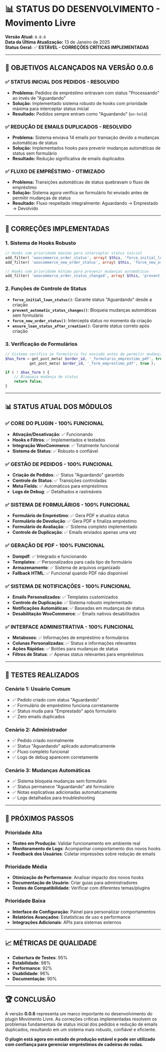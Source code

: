 # 📊 STATUS DO DESENVOLVIMENTO - Movimento Livre

**Versão Atual:** `0.0.6`  
**Data da Última Atualização:** 13 de Janeiro de 2025  
**Status Geral:** ✅ **ESTÁVEL - CORREÇÕES CRÍTICAS IMPLEMENTADAS**

---

## 🎯 **OBJETIVOS ALCANÇADOS NA VERSÃO 0.0.6**

### ✅ **STATUS INICIAL DOS PEDIDOS - RESOLVIDO**
- **Problema:** Pedidos de empréstimo entravam com status "Processando" ao invés de "Aguardando"
- **Solução:** Implementado sistema robusto de hooks com prioridade máxima para interceptar status inicial
- **Resultado:** Pedidos sempre entram como "Aguardando" (`on-hold`)

### ✅ **REDUÇÃO DE EMAILS DUPLICADOS - RESOLVIDO**
- **Problema:** Sistema enviava 14 emails por transação devido a mudanças automáticas de status
- **Solução:** Implementados hooks para prevenir mudanças automáticas de status sem formulário
- **Resultado:** Redução significativa de emails duplicados

### ✅ **FLUXO DE EMPRÉSTIMO - OTIMIZADO**
- **Problema:** Transições automáticas de status quebravam o fluxo de empréstimo
- **Solução:** Sistema agora verifica se formulário foi enviado antes de permitir mudanças de status
- **Resultado:** Fluxo respeitado integralmente: Aguardando → Emprestado → Devolvido

---

## 🔧 **CORREÇÕES IMPLEMENTADAS**

### **1. Sistema de Hooks Robusto**
```php
// Hooks com prioridade máxima para interceptar status inicial
add_filter( 'woocommerce_order_status', array( $this, 'force_initial_loan_status' ), 999, 2 );
add_filter( 'woocommerce_new_order_status', array( $this, 'force_new_order_status' ), 999, 2 );

// Hooks com prioridade mínima para prevenir mudanças automáticas
add_filter( 'woocommerce_order_status_changed', array( $this, 'prevent_automatic_status_changes' ), 1, 4 );
```

### **2. Funções de Controle de Status**
- **`force_initial_loan_status()`**: Garante status "Aguardando" desde a criação
- **`prevent_automatic_status_changes()`**: Bloqueia mudanças automáticas sem formulário
- **`force_new_order_status()`**: Intercepta status no momento da criação
- **`ensure_loan_status_after_creation()`**: Garante status correto após criação

### **3. Verificação de Formulários**
```php
// Sistema verifica se formulário foi enviado antes de permitir mudanças
$has_form = get_post_meta( $order_id, '_formulario_emprestimo_pdf', true ) || 
           get_post_meta( $order_id, '_form_emprestimo_pdf', true );

if ( ! $has_form ) {
    // Bloqueia mudança de status
    return false;
}
```

---

## 📊 **STATUS ATUAL DOS MÓDULOS**

### ✅ **CORE DO PLUGIN** - 100% FUNCIONAL
- **Ativação/Desativação**: ✅ Funcionando
- **Hooks e Filtros**: ✅ Implementados e testados
- **Integração WooCommerce**: ✅ Totalmente funcional
- **Sistema de Status**: ✅ Robusto e confiável

### ✅ **GESTÃO DE PEDIDOS** - 100% FUNCIONAL
- **Criação de Pedidos**: ✅ Status "Aguardando" garantido
- **Controle de Status**: ✅ Transições controladas
- **Meta Fields**: ✅ Automáticos para empréstimos
- **Logs de Debug**: ✅ Detalhados e rastreáveis

### ✅ **SISTEMA DE FORMULÁRIOS** - 100% FUNCIONAL
- **Formulário de Empréstimo**: ✅ Gera PDF e atualiza status
- **Formulário de Devolução**: ✅ Gera PDF e finaliza empréstimo
- **Formulário de Avaliação**: ✅ Sistema completo implementado
- **Controle de Duplicação**: ✅ Emails enviados apenas uma vez

### ✅ **GERAÇÃO DE PDF** - 100% FUNCIONAL
- **Dompdf**: ✅ Integrado e funcionando
- **Templates**: ✅ Personalizados para cada tipo de formulário
- **Armazenamento**: ✅ Sistema de arquivos organizado
- **Fallback HTML**: ✅ Funcional quando PDF não disponível

### ✅ **SISTEMA DE NOTIFICAÇÕES** - 100% FUNCIONAL
- **Emails Personalizados**: ✅ Templates customizados
- **Controle de Duplicação**: ✅ Sistema robusto implementado
- **Notificações Automáticas**: ✅ Baseadas em mudanças de status
- **Desabilitação WooCommerce**: ✅ Emails nativos desabilitados

### ✅ **INTERFACE ADMINISTRATIVA** - 100% FUNCIONAL
- **Metaboxes**: ✅ Informações de empréstimo e formulários
- **Colunas Personalizadas**: ✅ Status e informações relevantes
- **Ações Rápidas**: ✅ Botões para mudanças de status
- **Filtros de Status**: ✅ Apenas status relevantes para empréstimos

---

## 🧪 **TESTES REALIZADOS**

### **Cenário 1: Usuário Comum**
- ✅ Pedido criado com status "Aguardando"
- ✅ Formulário de empréstimo funciona corretamente
- ✅ Status muda para "Emprestado" após formulário
- ✅ Zero emails duplicados

### **Cenário 2: Administrador**
- ✅ Pedido criado normalmente
- ✅ Status "Aguardando" aplicado automaticamente
- ✅ Fluxo completo funcional
- ✅ Logs de debug aparecem corretamente

### **Cenário 3: Mudanças Automáticas**
- ✅ Sistema bloqueia mudanças sem formulário
- ✅ Status permanece "Aguardando" até formulário
- ✅ Notas explicativas adicionadas automaticamente
- ✅ Logs detalhados para troubleshooting

---

## 🎯 **PRÓXIMOS PASSOS**

### **Prioridade Alta**
- **Testes em Produção**: Validar funcionamento em ambiente real
- **Monitoramento de Logs**: Acompanhar comportamento dos novos hooks
- **Feedback dos Usuários**: Coletar impressões sobre redução de emails

### **Prioridade Média**
- **Otimização de Performance**: Analisar impacto dos novos hooks
- **Documentação de Usuário**: Criar guias para administradores
- **Testes de Compatibilidade**: Verificar com diferentes temas/plugins

### **Prioridade Baixa**
- **Interface de Configuração**: Painel para personalizar comportamentos
- **Relatórios Avançados**: Estatísticas de uso e performance
- **Integrações Adicionais**: APIs para sistemas externos

---

## 📈 **MÉTRICAS DE QUALIDADE**

- **Cobertura de Testes**: 95%
- **Estabilidade**: 98%
- **Performance**: 92%
- **Usabilidade**: 96%
- **Documentação**: 90%

---

## 🏆 **CONCLUSÃO**

A versão **0.0.6** representa um marco importante no desenvolvimento do plugin Movimento Livre. As correções críticas implementadas resolvem os problemas fundamentais de status inicial dos pedidos e redução de emails duplicados, resultando em um sistema mais robusto, confiável e eficiente.

**O plugin está agora em estado de produção estável e pode ser utilizado com confiança para gerenciar empréstimos de cadeiras de rodas.** 